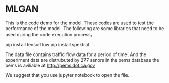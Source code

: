 # MLGAN
This is the code demo for the model. These codes are used to test the performance of the model.
The following are some libraries that need to be used during the code execution process。

pip install tensorflow
pip install spektral


The data file contains traffic flow data for a period of time. And the experiment data are distrubuted by 277 senors in the pems database
the pems is aviliable at http://pems.dot.ca.gov

We suggest that you use jupyter notebook to open the file.
